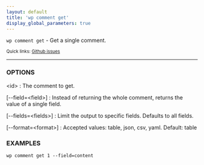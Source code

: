 ```yaml
---
layout: default
title: 'wp comment get'
display_global_parameters: true
---
```


`wp comment get` - Get a single comment.

<small>Quick links: <a href="https://github.com/wp-cli/wp-cli/issues?q=is%3Aopen+label%3Acommand%3Aget+sort%3Aupdated-desc">Github issues</a></small>

<hr />

### OPTIONS

&lt;id&gt;
: The comment to get.

[\--field=&lt;field&gt;]
: Instead of returning the whole comment, returns the value of a single field.

[\--fields=&lt;fields&gt;]
: Limit the output to specific fields. Defaults to all fields.

[\--format=&lt;format&gt;]
: Accepted values: table, json, csv, yaml. Default: table

### EXAMPLES

    wp comment get 1 --field=content




